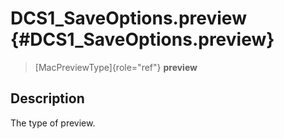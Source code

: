 DCS1\_SaveOptions.preview {#DCS1_SaveOptions.preview}
=========================

> [MacPreviewType]{role="ref"} **preview**

Description
-----------

The type of preview.
